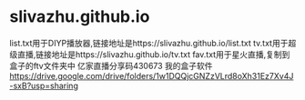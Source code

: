 # slivazhu.github.io
list.txt用于DIYP播放器,链接地址是https://slivazhu.github.io/list.txt
tv.txt用于超级直播,链接地址是https://slivazhu.github.io/tv.txt
fav.txt用于星火直播,复制到盒子的ftv文件夹中
亿家直播分享码430673
我的盒子软件
https://drive.google.com/drive/folders/1w1DQQjcGNZzVLrd8oXh31Ez7Xv4J-sxB?usp=sharing
